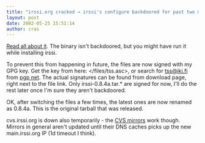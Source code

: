 ```yaml
---
title: "irssi.org cracked → irssi's configure backdoored for past two months"
layout: post
date: 2002-05-25 15:51:14
author: cras
---
```

[Read all about it](/historical/backdoor). The binary isn't backdoored,
but you might have run it while installing irssi.

To prevent this from happening in future, the files are now signed with
my GPG key. Get the key from here: \</files/tss.asc\>, or search for
tss@iki.fi from [pgp net](http://www.pgp.net/). The actual signatures
can be found from download page, right next to the file link. Only
irssi-0.8.4a.tar.\* are signed for now, I'll do the rest later once I'm
sure they aren't backdoored.

OK, after switching the files a few times, the latest ones are now
renamed as 0.8.4a. This is the original tarball that was released.

cvs.irssi.org is down also temporarily - the [CVS
mirrors](https://github.com/irssi/irssi) work though. Mirrors in general
aren't updated until their DNS caches picks up the new main.irssi.org IP
(1d timeout I think).

